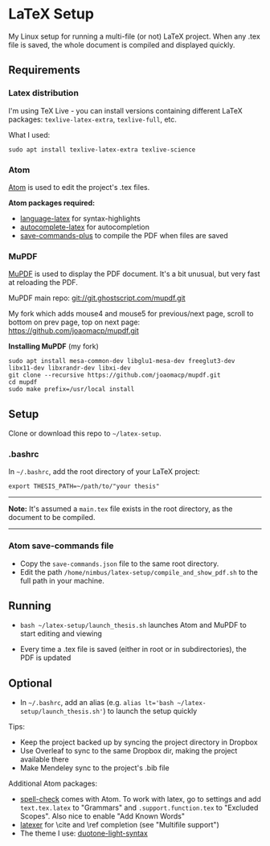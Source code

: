 # LaTeX Setup
My Linux setup for running a multi-file (or not) LaTeX project. When any .tex file is saved, the whole document is compiled and displayed quickly.

## Requirements
### Latex distribution
I'm using TeX Live - you can install versions containing different LaTeX packages: `texlive-latex-extra`, `texlive-full`, etc.

What I used:
```
sudo apt install texlive-latex-extra texlive-science
```

### Atom
[Atom](https://atom.io/) is used to edit the project's .tex files.

**Atom packages required:**
- [language-latex](https://atom.io/packages/language-latex) for syntax-highlights
- [autocomplete-latex](https://atom.io/packages/autocomplete-latex) for autocompletion
- [save-commands-plus](https://atom.io/packages/save-commands-plus) to compile the PDF when files are saved

### MuPDF
[MuPDF](https://mupdf.com/) is used to display the PDF document. It's a bit unusual, but very fast at reloading the PDF.

MuPDF main repo: [git://git.ghostscript.com/mupdf.git](https://git.ghostscript.com/?p=mupdf.git)

My fork which adds mouse4 and mouse5 for previous/next page, scroll to bottom on prev page, top on next page: https://github.com/joaomacp/mupdf.git

**Installing MuPDF** (my fork)
```
sudo apt install mesa-common-dev libglu1-mesa-dev freeglut3-dev libx11-dev libxrandr-dev libxi-dev
git clone --recursive https://github.com/joaomacp/mupdf.git
cd mupdf
sudo make prefix=/usr/local install
```

## Setup
Clone or download this repo to `~/latex-setup`.

### .bashrc
In `~/.bashrc`, add the root directory of your LaTeX project:
```
export THESIS_PATH=~/path/to/"your thesis"
```

---
**Note:** It's assumed a `main.tex` file exists in the root directory, as the document to be compiled.

---

### Atom save-commands file
- Copy the `save-commands.json` file to the same root directory.
- Edit the path `/home/nimbus/latex-setup/compile_and_show_pdf.sh` to the full path in your machine.

## Running
- `bash ~/latex-setup/launch_thesis.sh` launches Atom and MuPDF to start editing and viewing

- Every time a .tex file is saved (either in root or in subdirectories), the PDF is updated

## Optional
- In `~/.bashrc`, add an alias (e.g. `alias lt='bash ~/latex-setup/launch_thesis.sh'`) to launch the setup quickly

Tips:
- Keep the project backed up by syncing the project directory in Dropbox
- Use Overleaf to sync to the same Dropbox dir, making the project available there
- Make Mendeley sync to the project's .bib file

Additional Atom packages:
- [spell-check](https://atom.io/packages/spell-check) comes with Atom. To work with latex, go to settings and add `text.tex.latex` to "Grammars" and `.support.function.tex` to "Excluded Scopes". Also nice to enable "Add Known Words"
- [latexer](https://atom.io/packages/latexer) for \cite and \ref completion (see "Multifile support")
- The theme I use: [duotone-light-syntax](https://atom.io/themes/duotone-light-syntax)
